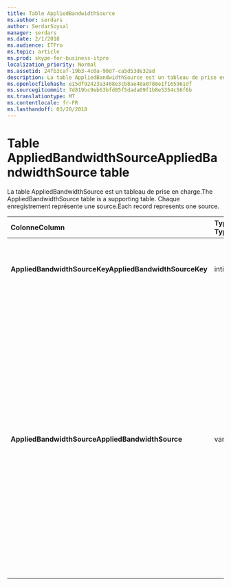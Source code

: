 ```yaml
---
title: Table AppliedBandwidthSource
ms.author: serdars
author: SerdarSoysal
manager: serdars
ms.date: 2/1/2018
ms.audience: ITPro
ms.topic: article
ms.prod: skype-for-business-itpro
localization_priority: Normal
ms.assetid: 24fb3caf-19b3-4c0a-90d7-ca5d53de32ad
description: La table AppliedBandwidthSource est un tableau de prise en charge. Chaque enregistrement représente une source.
ms.openlocfilehash: e15df92423a3408e3cb8ae40a0788e1f165961df
ms.sourcegitcommit: 7d819bc9eb63bfd85f5dada09f1b8e5354c56f6b
ms.translationtype: MT
ms.contentlocale: fr-FR
ms.lasthandoff: 03/28/2018
---
```

# <a name="appliedbandwidthsource-table"></a><span data-ttu-id="88233-104">Table AppliedBandwidthSource</span><span class="sxs-lookup"><span data-stu-id="88233-104">AppliedBandwidthSource table</span></span>
 
<span data-ttu-id="88233-105">La table AppliedBandwidthSource est un tableau de prise en charge.</span><span class="sxs-lookup"><span data-stu-id="88233-105">The AppliedBandwidthSource table is a supporting table.</span></span> <span data-ttu-id="88233-106">Chaque enregistrement représente une source.</span><span class="sxs-lookup"><span data-stu-id="88233-106">Each record represents one source.</span></span>
  
|<span data-ttu-id="88233-107">**Colonne**</span><span class="sxs-lookup"><span data-stu-id="88233-107">**Column**</span></span>|<span data-ttu-id="88233-108">**Type de données**</span><span class="sxs-lookup"><span data-stu-id="88233-108">**Data Type**</span></span>|<span data-ttu-id="88233-109">**Index de la clé**</span><span class="sxs-lookup"><span data-stu-id="88233-109">**Key/Index**</span></span>|<span data-ttu-id="88233-110">**Détails**</span><span class="sxs-lookup"><span data-stu-id="88233-110">**Details**</span></span>|
|:-----|:-----|:-----|:-----|
|<span data-ttu-id="88233-111">**AppliedBandwidthSourceKey**</span><span class="sxs-lookup"><span data-stu-id="88233-111">**AppliedBandwidthSourceKey**</span></span> <br/> |<span data-ttu-id="88233-112">int</span><span class="sxs-lookup"><span data-stu-id="88233-112">int</span></span>  <br/> |<span data-ttu-id="88233-113">Principal</span><span class="sxs-lookup"><span data-stu-id="88233-113">Primary</span></span>  <br/> |<span data-ttu-id="88233-114">Numéro unique identifiant la source.</span><span class="sxs-lookup"><span data-stu-id="88233-114">Unique number identifying the source.</span></span>  <br/> |
|<span data-ttu-id="88233-115">**AppliedBandwidthSource**</span><span class="sxs-lookup"><span data-stu-id="88233-115">**AppliedBandwidthSource**</span></span> <br/> |<span data-ttu-id="88233-116">varchar(256)</span><span class="sxs-lookup"><span data-stu-id="88233-116">varchar(256)</span></span>  <br/> |<span data-ttu-id="88233-117">Unique</span><span class="sxs-lookup"><span data-stu-id="88233-117">Unique</span></span>  <br/> |<span data-ttu-id="88233-118">Il s’agit de la source de l’embout de la bande passante est imposée.</span><span class="sxs-lookup"><span data-stu-id="88233-118">This is the source of the bandwidth cap being imposed.</span></span> <span data-ttu-id="88233-119">Il décrit la limite de bande passante provenance (par exemple, « Policy Server », « Arrêter le serveur » ou « Modalité »).</span><span class="sxs-lookup"><span data-stu-id="88233-119">It describes where the bandwidth limit is coming from (for example, "Policy Server", "TURN Server", or "Modality").</span></span>  <br/> |
   

